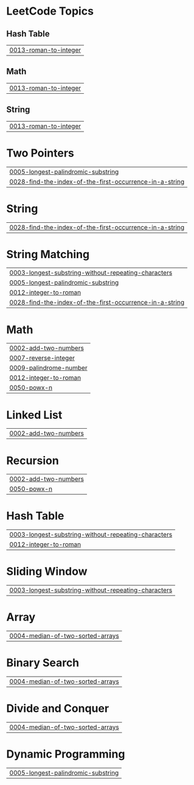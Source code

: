 <!---LeetCode Topics Start-->
# LeetCode Topics
## Hash Table
|  |
| ------- |
| [0013-roman-to-integer](https://github.com/Ruhannn/leet-code/tree/master/0013-roman-to-integer) |
## Math
|  |
| ------- |
| [0013-roman-to-integer](https://github.com/Ruhannn/leet-code/tree/master/0013-roman-to-integer) |
## String
|  |
| ------- |
| [0013-roman-to-integer](https://github.com/Ruhannn/leet-code/tree/master/0013-roman-to-integer) |
# Two Pointers
|  |
| ------- |
| [0005-longest-palindromic-substring](https://github.com/Ruhannn/leet-code/tree/master/0005-longest-palindromic-substring) |
| [0028-find-the-index-of-the-first-occurrence-in-a-string](https://github.com/Ruhannn/leet-code/tree/master/0028-find-the-index-of-the-first-occurrence-in-a-string) |
# String
|  |
| ------- |
| [0028-find-the-index-of-the-first-occurrence-in-a-string](https://github.com/Ruhannn/leet-code/tree/master/0028-find-the-index-of-the-first-occurrence-in-a-string) |
# String Matching
|  |
| ------- |
| [0003-longest-substring-without-repeating-characters](https://github.com/Ruhannn/leet-code/tree/master/0003-longest-substring-without-repeating-characters) |
| [0005-longest-palindromic-substring](https://github.com/Ruhannn/leet-code/tree/master/0005-longest-palindromic-substring) |
| [0012-integer-to-roman](https://github.com/Ruhannn/leet-code/tree/master/0012-integer-to-roman) |
| [0028-find-the-index-of-the-first-occurrence-in-a-string](https://github.com/Ruhannn/leet-code/tree/master/0028-find-the-index-of-the-first-occurrence-in-a-string) |
# Math
|  |
| ------- |
| [0002-add-two-numbers](https://github.com/Ruhannn/leet-code/tree/master/0002-add-two-numbers) |
| [0007-reverse-integer](https://github.com/Ruhannn/leet-code/tree/master/0007-reverse-integer) |
| [0009-palindrome-number](https://github.com/Ruhannn/leet-code/tree/master/0009-palindrome-number) |
| [0012-integer-to-roman](https://github.com/Ruhannn/leet-code/tree/master/0012-integer-to-roman) |
| [0050-powx-n](https://github.com/Ruhannn/leet-code/tree/master/0050-powx-n) |
# Linked List
|  |
| ------- |
| [0002-add-two-numbers](https://github.com/Ruhannn/leet-code/tree/master/0002-add-two-numbers) |
# Recursion
|  |
| ------- |
| [0002-add-two-numbers](https://github.com/Ruhannn/leet-code/tree/master/0002-add-two-numbers) |
| [0050-powx-n](https://github.com/Ruhannn/leet-code/tree/master/0050-powx-n) |
# Hash Table
|  |
| ------- |
| [0003-longest-substring-without-repeating-characters](https://github.com/Ruhannn/leet-code/tree/master/0003-longest-substring-without-repeating-characters) |
| [0012-integer-to-roman](https://github.com/Ruhannn/leet-code/tree/master/0012-integer-to-roman) |
# Sliding Window
|  |
| ------- |
| [0003-longest-substring-without-repeating-characters](https://github.com/Ruhannn/leet-code/tree/master/0003-longest-substring-without-repeating-characters) |
# Array
|  |
| ------- |
| [0004-median-of-two-sorted-arrays](https://github.com/Ruhannn/leet-code/tree/master/0004-median-of-two-sorted-arrays) |
# Binary Search
|  |
| ------- |
| [0004-median-of-two-sorted-arrays](https://github.com/Ruhannn/leet-code/tree/master/0004-median-of-two-sorted-arrays) |
# Divide and Conquer
|  |
| ------- |
| [0004-median-of-two-sorted-arrays](https://github.com/Ruhannn/leet-code/tree/master/0004-median-of-two-sorted-arrays) |
# Dynamic Programming
|  |
| ------- |
| [0005-longest-palindromic-substring](https://github.com/Ruhannn/leet-code/tree/master/0005-longest-palindromic-substring) |
<!---LeetCode Topics End-->
